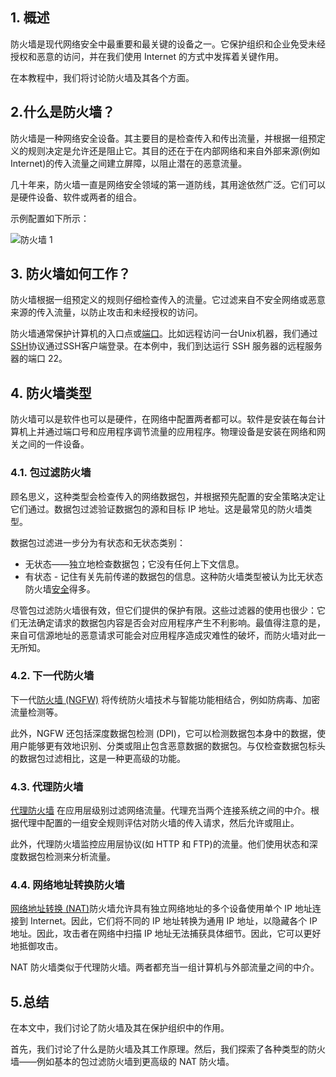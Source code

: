 ## 1. 概述

防火墙是现代网络安全中最重要和最关键的设备之一。它保护组织和企业免受未经授权和恶意的访问，并在我们使用 Internet 的方式中发挥着关键作用。

在本教程中，我们将讨论防火墙及其各个方面。

## 2.什么是防火墙？

防火墙是一种网络安全设备。其主要目的是检查传入和传出流量，并根据一组预定义的规则决定是允许还是阻止它。其目的还在于在内部网络和来自外部来源(例如 Internet)的传入流量之间建立屏障，以阻止潜在的恶意流量。

几十年来，防火墙一直是网络安全领域的第一道防线，其用途依然广泛。它们可以是硬件设备、软件或两者的组合。

示例配置如下所示：

![防火墙 1](https://www.baeldung.com/wp-content/uploads/sites/4/2020/08/Firewall-1.png)

## 3. 防火墙如何工作？

防火墙根据一组预定义的规则仔细检查传入的流量。它过滤来自不安全网络或恶意来源的传入流量，以防止攻击和未经授权的访问。

防火墙通常保护计算机的入口点或[端口](https://whatismyipaddress.com/port)。比如远程访问一台Unix机器，我们通过[SSH](https://www.baeldung.com/cs/ssh-intro)协议通过SSH客户端登录。在本例中，我们到达运行 SSH 服务器的远程服务器的端口 22。

## 4. 防火墙类型

防火墙可以是软件也可以是硬件，在网络中配置两者都可以。软件是安装在每台计算机上并通过端口号和应用程序调节流量的应用程序。物理设备是安装在网络和网关之间的一件设备。

### 4.1. 包过滤防火墙

顾名思义，这种类型会检查传入的网络数据包，并根据预先配置的安全策略决定让它们通过。数据包过滤验证数据包的源和目标 IP 地址。这是最常见的防火墙类型。

数据包过滤进一步分为有状态和无状态类别：

-   无状态——独立地检查数据包；它没有任何上下文信息。
-   有状态 - 记住有关先前传递的数据包的信息。这种防火墙类型被认为比无状态防火墙[安全](https://www.solarwindsmsp.com/blog/stateful-vs-stateless-firewall-differences)得多。

尽管包过滤防火墙很有效，但它们提供的保护有限。这些过滤器的使用也很少：它们无法确定请求的数据包内容是否会对应用程序产生不利影响。最值得注意的是，来自可信源地址的恶意请求可能会对应用程序造成灾难性的破坏，而防火墙对此一无所知。

### 4.2. 下一代防火墙

下一代[防火墙 (NGFW)](https://www.niiconsulting.com/solutions/next-generation-firewalls.html) 将传统防火墙技术与智能功能相结合，例如防病毒、加密流量检测等。

此外，NGFW 还包括深度数据包检测 (DPI)，它可以检测数据包本身中的数据，使用户能够更有效地识别、分类或阻止包含恶意数据的数据包。与仅检查数据包标头的数据包过滤相比，这是一种更高级的功能。

### 4.3. 代理防火墙

[代理防火墙](https://www.bullguard.com/bullguard-security-center/pc-security/computer-security-resources/how-proxy-firewalls-work.aspx) 在应用层级别过滤网络流量。代理充当两个连接系统之间的中介。根据代理中配置的一组安全规则评估对防火墙的传入请求，然后允许或阻止。

此外，代理防火墙监控应用层协议(如 HTTP 和 FTP)的流量。他们使用状态和深度数据包检测来分析流量。

### 4.4. 网络地址转换防火墙

[网络地址转换 (NAT)](https://en.wikipedia.org/wiki/Network_address_translation)防火墙允许具有独立网络地址的多个设备使用单个 IP 地址连接到 Internet。因此，它们将不同的 IP 地址转换为通用 IP 地址，以隐藏各个 IP 地址。因此，攻击者在网络中扫描 IP 地址无法捕获具体细节。因此，它可以更好地抵御攻击。

NAT 防火墙类似于代理防火墙。两者都充当一组计算机与外部流量之间的中介。

## 5.总结

在本文中，我们讨论了防火墙及其在保护组织中的作用。

首先，我们讨论了什么是防火墙及其工作原理。然后，我们探索了各种类型的防火墙——例如基本的包过滤防火墙到更高级的 NAT 防火墙。